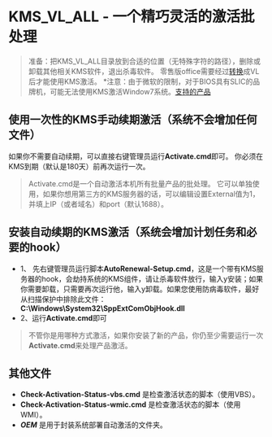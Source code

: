 # KMS_VL_ALL - 一个精巧灵活的激活批处理
>
>准备：把KMS_VL_ALL目录放到合适的位置（无特殊字符的路径），删除或卸载其他相关KMS软件，退出杀毒软件。
零售版office需要经过[转换](https://github.com/kkkgo/office-C2R-to-VOL)成VL后才能使用KMS激活。
*注意：由于微软的限制，对于BIOS具有SLIC的品牌机，可能无法使用KMS激活Window7系统。[支持的产品](https://github.com/kkkgo/KMS_VL_ALL#supported-volume-products)

## 使用一次性的KMS手动续期激活（系统不会增加任何文件）

如果你不需要自动续期，可以直接右键管理员运行**Activate.cmd**即可。
你必须在KMS到期（默认是180天）前再次运行一次。
>Activate.cmd是一个自动激活本机所有批量产品的批处理。
它可以单独使用，如果你想用第三方的KMS服务器的话，可以编辑设置External值为1，并填上IP（或者域名）和port（默认1688）。

## 安装自动续期的KMS激活（系统会增加计划任务和必要的hook）

- 1、
 先右键管理员运行脚本**AutoRenewal-Setup.cmd**，这是一个带有KMS服务器的hook，会劫持系统的KMS组件，请让杀毒软件放行，输入y安装；如果你需要卸载，只需要再次运行他，输入y卸载。如果您使用防病毒软件，最好从扫描保护中排除此文件：
**C:\Windows\System32\SppExtComObjHook.dll**
- 2、运行**Activate.cmd**即可

>不管你是用哪种方式激活，如果你安装了新的产品，你仍至少需要运行一次**Activate.cmd**来处理产品激活。

## 其他文件

- **Check-Activation-Status-vbs.cmd** 是检查激活状态的脚本（使用VBS）。
- **Check-Activation-Status-wmic.cmd** 是检查激活状态的脚本（使用WMI）。
- **$OEM$** 是用于封装系统部署自动激活的文件夹。
